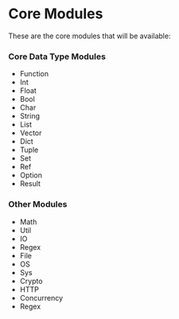 Core Modules
============
These are the core modules that will be available:
### Core Data Type Modules
- Function
- Int
- Float
- Bool
- Char
- String
- List
- Vector
- Dict
- Tuple
- Set
- Ref
- Option
- Result

### Other Modules
- Math
- Util
- IO
- Regex
- File
- OS
- Sys
- Crypto
- HTTP
- Concurrency
- Regex